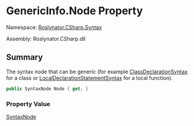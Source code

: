 # GenericInfo\.Node Property

Namespace: [Roslynator.CSharp.Syntax](../../README.md)

Assembly: Roslynator\.CSharp\.dll

## Summary

The syntax node that can be generic \(for example [ClassDeclarationSyntax](https://docs.microsoft.com/en-us/dotnet/api/microsoft.codeanalysis.csharp.syntax.classdeclarationsyntax) for a class or [LocalDeclarationStatementSyntax](https://docs.microsoft.com/en-us/dotnet/api/microsoft.codeanalysis.csharp.syntax.localdeclarationstatementsyntax) for a local function\)\.

```csharp
public SyntaxNode Node { get; }
```

### Property Value

[SyntaxNode](https://docs.microsoft.com/en-us/dotnet/api/microsoft.codeanalysis.syntaxnode)


